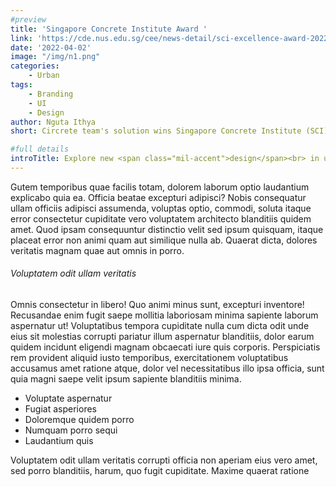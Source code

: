 ```yaml
---
#preview
title: 'Singapore Concrete Institute Award '
link: 'https://cde.nus.edu.sg/cee/news-detail/sci-excellence-award-2022-won-by-nus-team-titled-on-improving-the-productivity-and-reducing-the-carbon-footprint-for-the-upscaling-of-waste-marine-clay/'
date: '2022-04-02'
image: "/img/n1.png"
categories:
    - Urban
tags:
    - Branding
    - UI
    - Design
author: Nguta Ithya
short: Circrete team's solution wins Singapore Concrete Institute (SCI) Excellence Award.

#full details
introTitle: Explore new <span class="mil-accent">design</span><br> in urbanism
---
```


Gutem temporibus quae facilis totam, dolorem laborum optio laudantium explicabo quia ea. Officia beatae excepturi adipisci? Nobis consequatur ullam officiis adipisci assumenda, voluptas optio, commodi, soluta itaque error consectetur cupiditate vero voluptatem architecto blanditiis quidem amet. Quod ipsam consequuntur distinctio velit sed ipsum quisquam, itaque placeat error non animi quam aut similique nulla ab. Quaerat dicta, dolores veritatis magnam quae aut omnis in porro.

###### Voluptatem odit ullam veritatis

Omnis consectetur in libero! Quo animi minus sunt, excepturi inventore! Recusandae enim fugit saepe mollitia laboriosam minima sapiente laborum aspernatur ut! Voluptatibus tempora cupiditate nulla cum dicta odit unde eius sit molestias corrupti pariatur illum aspernatur blanditiis, dolor earum quidem incidunt eligendi magnam obcaecati iure quis corporis. Perspiciatis rem provident aliquid iusto temporibus, exercitationem voluptatibus accusamus amet ratione atque, dolor vel necessitatibus illo ipsa officia, sunt quia magni saepe velit ipsum sapiente blanditiis minima.

- Voluptate aspernatur
- Fugiat asperiores
- Doloremque quidem porro
- Numquam porro sequi
- Laudantium quis

Voluptatem odit ullam veritatis corrupti officia non aperiam eius vero amet, sed porro blanditiis, harum, quo fugit cupiditate. Maxime quaerat ratione